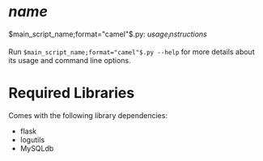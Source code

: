 # $name$

$main_script_name;format="camel"$.py: $usage_instructions$

Run `$main_script_name;format="camel"$.py --help`
for more details about its usage and command line options.

# Required Libraries

Comes with the following library dependencies:
-   flask
-   logutils
-   MySQLdb
